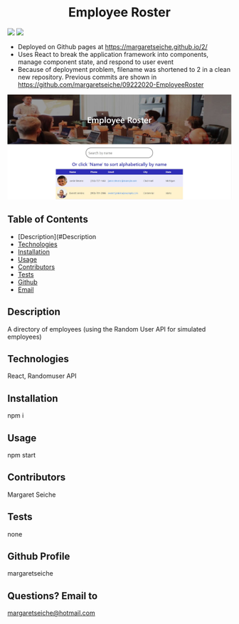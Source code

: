 <h1 align="center">Employee Roster</h1>

<!-- PROJECT BADGES -->
![](https://img.shields.io/badge/Number%20of%20Contributors-1-blue)
![](https://img.shields.io/badge/License-MIT-red)

* Deployed on Github pages at https://margaretseiche.github.io/2/
* Uses React to break the application framework into components, manage component state, and respond to user event
* Because of deployment problem, filename was shortened to 2 in a clean new repository.  Previous commits are shown in https://github.com/margaretseiche/09222020-EmployeeRoster

![Snapshot of Deployed Version](/public/roster.JPG)

## Table of Contents
* [Description](#Description
* [Technologies](#Technologies)
* [Installation](#Installation)
* [Usage](#Usage)
* [Contributors](#Contributors)
* [Tests](#Tests)
* [Github](#Github)
* [Email](#Email)

## Description
A directory of employees (using the Random User API for simulated employees)

## Technologies
React, Randomuser API

## Installation
npm i

## Usage
npm start

## Contributors
Margaret Seiche

## Tests
none

## Github Profile
margaretseiche

## Questions? Email to     
margaretseiche@hotmail.com
            
